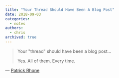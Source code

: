 ```yaml
---
title: "Your Thread Should Have Been A Blog Post"
date: 2018-09-03
categories:
  - notes
authors:
  - chris
archived: true
---
```


> Your "thread" should have been a blog post…
>
> Yes. All of them. Every time.

&mdash; [Patrick Rhone](https://www.patrickrhone.net/4480-2/)
